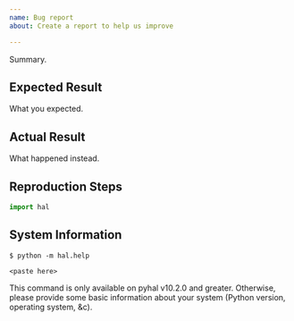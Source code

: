 ```yaml
---
name: Bug report
about: Create a report to help us improve

---
```


Summary.

## Expected Result

What you expected.

## Actual Result

What happened instead.

## Reproduction Steps

```python
import hal

```

## System Information

    $ python -m hal.help

```
<paste here>
```

This command is only available on pyhal v10.2.0 and greater. Otherwise,
please provide some basic information about your system (Python version,
operating system, &c).